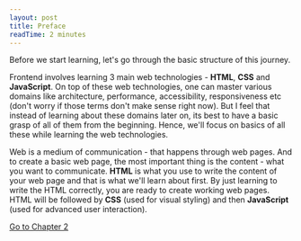 ```yaml
---
layout: post
title: Preface
readTime: 2 minutes
---
```


Before we start learning, let's go through the basic structure of this journey.

Frontend involves learning 3 main web technologies - **HTML**, **CSS** and **JavaScript**. On top of these web technologies, one can master various domains like architecture, performance, accessibility, responsiveness etc (don't worry if those terms don't make sense right now). But I feel that instead of learning about these domains later on, its best to have a basic grasp of all of them from the beginning. Hence, we'll focus on basics of all these while learning the web technologies.

Web is a medium of communication - that happens through web pages. And to create a basic web page, the most important thing is the content - what you want to communicate. **HTML** is what you use to write the content of your web page and that is what we'll learn about first. By just learning to write the HTML correctly, you are ready to create working web pages. HTML will be followed by **CSS** (used for visual styling) and then **JavaScript** (used for advanced user interaction).

<a rel="next" href="{{ '../chapter-1-whats-frontend/' | url }}">Go to Chapter 2</a>
